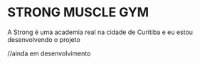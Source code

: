 # STRONG MUSCLE GYM

A Strong é uma academia real na cidade de Curitiba e eu estou desenvolvendo o projeto

//ainda em desenvolvimento
